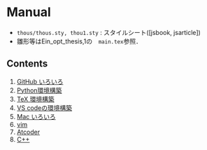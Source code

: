 # Manual
* `thous/thous.sty, thou1.sty` : スタイルシート([jsbook, jsarticle])
* 雛形等はEin_opt_thesis,1の　`main.tex`参照．

## Contents
1. [GitHub いろいろ](docs/git.md)
2. [Python環境構築](docs/python.md)
3. [TeX 環境構築](docs/tex.md)
4. [VS codeの環境構築](docs/vs.md)
5. [Mac いろいろ](docs/mac.md)
6. [vim](docs/vim.md)
7. [Atcoder](docs/atcoder.md)
8. [C++](docs/c.md)
 
